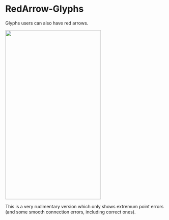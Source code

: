 RedArrow-Glyphs
===============

Glyphs users can also have red arrows.

<img src="https://raw.github.com/jenskutilek/RedArrow-Glyphs/master/screenshot.png" width="300" height="530" alt="">

This is a very rudimentary version which only shows extremum point errors (and some smooth connection errors, including correct ones).
